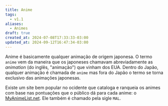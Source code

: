 ```yaml
---
title: Anime
tags:
  - v1.1
aliases:
  - Animes
draft: true
created_at: 2024-07-08T17:33:33-03:00
updated_at: 2024-09-12T16:47:34-03:00
---
```


Anime é basicamente qualquer animação de origem japonesa. O termo `anime` vem da maneira que os japoneses chamavam abreviadamente as _animation_ (do inglês, "animação") que vinham dos EUA. Dentro do Japão, qualquer animação é chamada de `anime` mas fora do Japão o termo se torna exclusivo das animações japonesas.

Existe um site bem popular no ocidente que cataloga e ranqueia os animes com base nas pontuações que o público dá para cada anime: o [MyAnimeList.net](https://myanimelist.net/). Ele também é chamado pela sigle `MAL`.